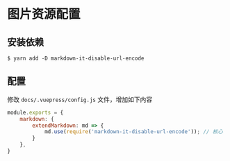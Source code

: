 # 图片资源配置

## 安装依赖

```shell
$ yarn add -D markdown-it-disable-url-encode
```

## 配置

修改 `docs/.vuepress/config.js` 文件，增加如下内容

```javascript
module.exports = {
    markdown: {
        extendMarkdown: md => {
            md.use(require('markdown-it-disable-url-encode')); // 核心
        }
    },
}
```
